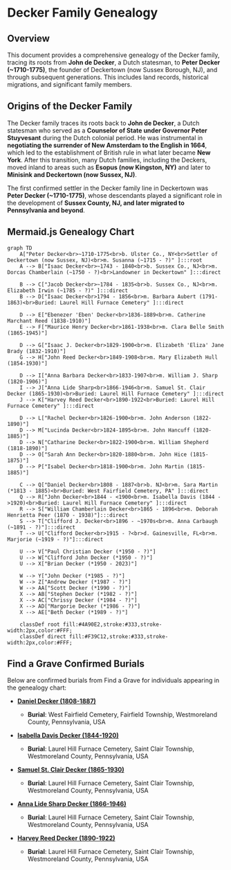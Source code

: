 # Decker Family Genealogy

## Overview
This document provides a comprehensive genealogy of the Decker family, tracing its roots from **John de Decker**, a Dutch statesman, to **Peter Decker (~1710-1775)**, the founder of Deckertown (now Sussex Borough, NJ), and through subsequent generations. This includes land records, historical migrations, and significant family members.

## **Origins of the Decker Family**
The Decker family traces its roots back to **John de Decker**, a Dutch statesman who served as a **Counselor of State under Governor Peter Stuyvesant** during the Dutch colonial period. He was instrumental in **negotiating the surrender of New Amsterdam to the English in 1664**, which led to the establishment of British rule in what later became **New York**. After this transition, many Dutch families, including the Deckers, moved inland to areas such as **Esopus (now Kingston, NY)** and later to **Minisink and Deckertown (now Sussex, NJ)**.

The first confirmed settler in the Decker family line in Deckertown was **Peter Decker (~1710-1775)**, whose descendants played a significant role in the development of **Sussex County, NJ, and later migrated to Pennsylvania and beyond**.

## **Mermaid.js Genealogy Chart**
```mermaid
graph TD
    A["Peter Decker<br>~1710-1775<br>b. Ulster Co., NY<br>Settler of Deckertown (now Sussex, NJ)<br>m. Susanna (~1715 - ?)" ]:::root 
    A --> B["Isaac Decker<br>~1743 - 1840<br>b. Sussex Co., NJ<br>m. Dorcas Chamberlain (~1750 - ?)<br>Landowner in Deckertown" ]:::direct

    B --> C["Jacob Decker<br>~1784 - 1835<br>b. Sussex Co., NJ<br>m. Elizabeth Irwin (~1785 - ?)" ]:::direct
    B --> D["Isaac Decker<br>1794 - 1856<br>m. Barbara Aubert (1791-1863)<br>Buried: Laurel Hill Furnace Cemetery" ]:::direct

    D --> E["Ebenezer 'Eben' Decker<br>1836-1889<br>m. Catherine Marchant Reed (1838-1910)"]
    E --> F["Maurice Henry Decker<br>1861-1938<br>m. Clara Belle Smith (1865-1945)"]

    D --> G["Isaac J. Decker<br>1829-1900<br>m. Elizabeth 'Eliza' Jane Brady (1832-1910)"]
    G --> H["John Reed Decker<br>1849-1908<br>m. Mary Elizabeth Hull (1854-1930)"]

    D --> I["Anna Barbara Decker<br>1833-1907<br>m. William J. Sharp (1820-1906)"]
    I --> J["Anna Lide Sharp<br>1866-1946<br>m. Samuel St. Clair Decker (1865-1930)<br>Buried: Laurel Hill Furnace Cemetery" ]:::direct
    J --> K["Harvey Reed Decker<br>1890-1922<br>Buried: Laurel Hill Furnace Cemetery" ]:::direct

    D --> L["Rachel Decker<br>1826-1900<br>m. John Anderson (1822-1890)"]
    D --> M["Lucinda Decker<br>1824-1895<br>m. John Hancuff (1820-1885)"]
    D --> N["Catharine Decker<br>1822-1900<br>m. William Shepherd (1818-1890)"]
    D --> O["Sarah Ann Decker<br>1820-1880<br>m. John Hice (1815-1875)"]
    D --> P["Isabel Decker<br>1818-1900<br>m. John Martin (1815-1885)"]

    C --> Q["Daniel Decker<br>1808 - 1887<br>b. NJ<br>m. Sara Martin (*1813 - 1885)<br>Buried: West Fairfield Cemetery, PA" ]:::direct
    Q --> R["John Decker<br>1844 - <1900<br>m. Isabella Davis (1844 - >1920)<br>Buried: Laurel Hill Furnace Cemetery" ]:::direct
    R --> S["William Chamberlain Decker<br>1865 - 1896<br>m. Deborah Henrietta Peer (1870 - 1938)"]:::direct
    S --> T["Clifford J. Decker<br>1896 - ~1970s<br>m. Anna Carbaugh (~1891 - ?)"]:::direct
    T --> U["Clifford Decker<br>1915 - ?<br>d. Gainesville, FL<br>m. Marjorie (~1919 - ?)"]:::direct

    U --> V["Paul Christian Decker (*1950 - ?)"]
    U --> W["Clifford John Decker (*1950 - ?)"]
    U --> X["Brian Decker (*1950 - 2023)"]

    W --> Y["John Decker (*1985 - ?)"]
    W --> Z["Andrew Decker (*1987 - ?)"]
    W --> AA["Scott Decker (*1990 - ?)"]
    X --> AB["Stephen Decker (*1982 - ?)"]
    X --> AC["Chrissy Decker (*1984 - ?)"]
    X --> AD["Margorie Decker (*1986 - ?)"]
    X --> AE["Beth Decker (*1989 - ?)"]

    classDef root fill:#4A90E2,stroke:#333,stroke-width:2px,color:#FFF;
    classDef direct fill:#F39C12,stroke:#333,stroke-width:2px,color:#FFF;

```

## Find a Grave Confirmed Burials

Below are confirmed burials from Find a Grave for individuals appearing in the genealogy chart:

- **[Daniel Decker (1808-1887)](https://www.findagrave.com/memorial/57753620/daniel-decker)**
  - **Burial**: West Fairfield Cemetery, Fairfield Township, Westmoreland County, Pennsylvania, USA

- **[Isabella Davis Decker (1844-1920)](https://www.findagrave.com/memorial/86567652/isabella-decker)**
  - **Burial**: Laurel Hill Furnace Cemetery, Saint Clair Township, Westmoreland County, Pennsylvania, USA

- **[Samuel St. Clair Decker (1865-1930)](https://www.findagrave.com/memorial/125481647/samuel-st._clair-decker)**
  - **Burial**: Laurel Hill Furnace Cemetery, Saint Clair Township, Westmoreland County, Pennsylvania, USA

- **[Anna Lide Sharp Decker (1866-1946)](https://www.findagrave.com/memorial/125481679/anna-lide-decker)**
  - **Burial**: Laurel Hill Furnace Cemetery, Saint Clair Township, Westmoreland County, Pennsylvania, USA

- **[Harvey Reed Decker (1890-1922)](https://www.findagrave.com/memorial/85048797/harvey-reed-decker)**
  - **Burial**: Laurel Hill Furnace Cemetery, Saint Clair Township, Westmoreland County, Pennsylvania, USA
